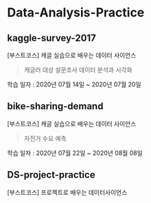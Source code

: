 # Data-Analysis-Practice

## kaggle-survey-2017
[부스트코스] 캐글 실습으로 배우는 데이터 사이언스
> 캐글러 대상 설문조사 데이터 분석과 시각화

학습 일자 : 2020년 07월 14일 ~ 2020년 07월 20일

## bike-sharing-demand
[부스트코스] 캐글 실습으로 배우는 데이터 사이언스
> 자전거 수요 예측

학습 일자 : 2020년 07월 22일 ~ 2020년 08월 08일

## DS-project-practice
[부스트코스] 프로젝트로 배우는 데이터사이언스
> 
